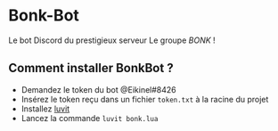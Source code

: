 # Bonk-Bot
Le bot Discord du prestigieux serveur Le groupe *BONK* !


## Comment installer BonkBot ?

- Demandez le token du bot @Eikinel#8426
- Insérez le token reçu dans un fichier `token.txt` à la racine du projet
- Installez [luvit](https://luvit.io/install.html)
- Lancez la commande `luvit bonk.lua`
